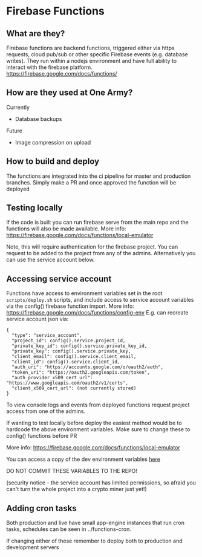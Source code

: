 # Firebase Functions

## What are they?

Firebase functions are backend functions, triggered either via https requests, cloud pub/sub or other specific Firebase events (e.g. database writes). They run within a nodejs environment and have full ability to interact with the firebase platform.
https://firebase.google.com/docs/functions/

## How are they used at One Army?

Currently

- Database backups

Future

- Image compression on upload

## How to build and deploy

The functions are integrated into the ci pipeline for master and production branches.
Simply make a PR and once approved the function will be deployed

## Testing locally

If the code is built you can run firebase serve from the main repo and the functions will also be made available. More info: https://firebase.google.com/docs/functions/local-emulator

Note, this will require authentication for the firebase project. You can request to be added to the project from any of the admins. Alternatively you can use the service account below.

## Accessing service account

Functions have access to environment variables set in the root `scripts/deploy.sh` scripts,
and include access to service account variables via the config() firebase function import.
More info: https://firebase.google.com/docs/functions/config-env
E.g. can recreate service account json via:

```
{
  "type": "service_account",
  "project_id": config().service.project_id,
  "private_key_id": config().service.private_key_id,
  "private_key": config().service.private_key,
  "client_email": config().service.client_email,
  "client_id": config().service.client_id,
  "auth_uri": "https://accounts.google.com/o/oauth2/auth",
  "token_uri": "https://oauth2.googleapis.com/token",
  "auth_provider_x509_cert_url": "https://www.googleapis.com/oauth2/v1/certs",
  "client_x509_cert_url": (not currently stored)
}

```

To view console logs and events from deployed functions request project access from one of the admins.

If wanting to test locally before deploy the easiest method would be to hardcode the above environment variables. Make sure to change these to config() functions before PR

More info: https://firebase.google.com/docs/functions/local-emulator

You can access a copy of the dev environment variables [here](https://www.dropbox.com/s/54l093zumid9kxu/precious-plastics-v4-dev-service-account-key.json?dl=0)

DO NOT COMMIT THESE VARIABLES TO THE REPO!

(security notice - the service account has limited permissions, so afraid you can't turn the whole project into a crypto miner just yet!)

## Adding cron tasks

Both production and live have small app-engine instances that run cron tasks, schedules can be seen in ../functions-cron.

If changing either of these remember to deploy both to production and development servers
